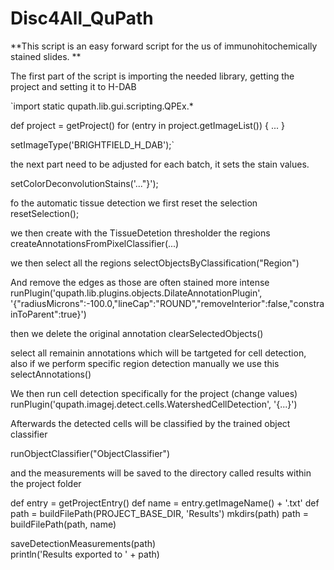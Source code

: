 # Disc4All_QuPath

**This script is an easy forward script for the us of immunohitochemically stained slides. **

The first part of the script is importing the needed library, getting the project and setting it to H-DAB
  
`import static qupath.lib.gui.scripting.QPEx.* 

  def project = getProject()
  for (entry in project.getImageList()) {
      ...
  }

  setImageType('BRIGHTFIELD_H_DAB');` 

the next part need to be adjusted for each batch, it sets the stain values. 
  
  setColorDeconvolutionStains('..."}');
  
fo the automatic tissue detection we first reset the selection
  resetSelection();

we then create with the TissueDetetion thresholder the regions
  createAnnotationsFromPixelClassifier(...)

we then select all the regions
  selectObjectsByClassification("Region")

And remove the edges as those are often stained more intense
  runPlugin('qupath.lib.plugins.objects.DilateAnnotationPlugin', '{"radiusMicrons":-100.0,"lineCap":"ROUND","removeInterior":false,"constrainToParent":true}')

then we delete the original annotation
  clearSelectedObjects()  

select all remainin annotations which will be tartgeted for cell detection, also if we perform specific region detection manually we use this
  selectAnnotations()  

We then run cell detection specifically for the project (change values)
  runPlugin('qupath.imagej.detect.cells.WatershedCellDetection',       '{...}')

Afterwards the detected cells will be classified by the trained object classifier

  runObjectClassifier("ObjectClassifier")

and the measurements will be saved to the directory called results within the project folder

  def entry = getProjectEntry()
  def name = entry.getImageName() + '.txt'
  def path = buildFilePath(PROJECT_BASE_DIR, 'Results')
  mkdirs(path)
  path = buildFilePath(path, name)

  saveDetectionMeasurements(path)		
  println('Results exported to ' + path)


